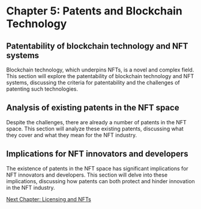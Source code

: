 # Chapter 5: Patents and Blockchain Technology

## Patentability of blockchain technology and NFT systems

Blockchain technology, which underpins NFTs, is a novel and complex field. This section will explore the patentability of blockchain technology and NFT systems, discussing the criteria for patentability and the challenges of patenting such technologies.

## Analysis of existing patents in the NFT space

Despite the challenges, there are already a number of patents in the NFT space. This section will analyze these existing patents, discussing what they cover and what they mean for the NFT industry.

## Implications for NFT innovators and developers

The existence of patents in the NFT space has significant implications for NFT innovators and developers. This section will delve into these implications, discussing how patents can both protect and hinder innovation in the NFT industry.

[Next Chapter: Licensing and NFTs](CHAPTER_6.md)
